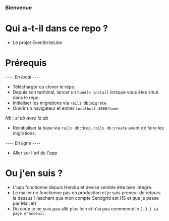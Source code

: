 ### Bienvenue

# Qui a-t-il dans ce repo ?
* Le projet EventbriteLike

# Prérequis
---- *En local* ----
* Télécharger ou cloner le répo.
* Depuis son terminal, lancer un `bundle install` lorsque vous êtes situé dans le répo.
* Initialiser les migrations via `rails db:migrate`
* Ouvrir un navigateur et entrer `localhost:3000/home`

*Nb : si pb avec la db*
* Reinitialiser la base via `rails db:drop`, `rails db:create` avant de faire les migrations.

---- *En ligne* ----
* Aller sur [l'url de l'app](https://blooming-waters-70444.herokuapp.com/)

# Ou j'en suis ?

  * L'app fonctionne depuis Heroku et devise semble être bien intégré.
  * Le mailer ne fonctionne pas en production et je suis preneur de retours la dessus ! (sachant que mon compte Sendgrid est HS et que je passe par Mailjet)
  * Du coup je ne suis pas allé plus loin et n'ai pas commencé le `2.3.1 La page d'acceuil`
